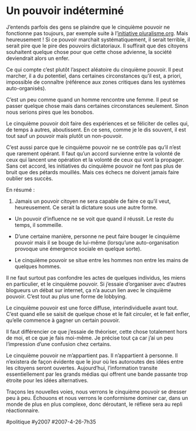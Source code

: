 # Un pouvoir indéterminé

J’entends parfois des gens se plaindre que le cinquième pouvoir ne fonctionne pas toujours, par exemple suite à l’[initiative pluralisme.org](../2/appel-citoyen-pour-le-pluralisme-democratique.md). Mais heureusement ! Si ce pouvoir marchait systématiquement, il serait terrible, il serait pire que le pire des pouvoirs dictatoriaux. Il suffirait que des citoyens souhaitent quelque chose pour que cette chose advienne, la société deviendrait alors un enfer.

Ce qui compte c’est plutôt l’aspect aléatoire du cinquième pouvoir. Il peut marcher, il a du potentiel, dans certaines circonstances qu’il est, a priori, impossible de connaître (référence aux zones critiques dans les systèmes auto-organisés).

C’est un peu comme quand un homme rencontre une femme. Il peut se passer quelque chose mais dans certaines circonstances seulement. Sinon nous serions pires que les bonobos.

Le cinquième pouvoir doit faire des expériences et se féliciter de celles qui, de temps à autres, aboutissent. En ce sens, comme je le dis souvent, il est tout sauf un pouvoir mais plutôt un non-pouvoir.

C’est aussi parce que le cinquième pouvoir ne se contrôle pas qu’il n’est que rarement opérant. Il faut qu’un accord survienne entre la volonté de ceux qui lancent une opération et la volonté de ceux qui vont la propager. Sans cet accord, les initiatives du cinquième pouvoir ne font pas plus de bruit que des pétards mouillés. Mais ces échecs ne doivent jamais faire oublier ses succès.

En résumé :

1. Jamais un pouvoir citoyen ne sera capable de faire ce qu’il veut, heureusement. Ce serait la dictature sous une autre forme.

- Un pouvoir d’influence ne se voit que quand il réussit. Le reste du temps, il sommeille.

- D’une certaine manière, personne ne peut faire bouger le cinquième pouvoir mais il se bouge de lui-même (lorsqu’une auto-organisation provoque une émergence sociale en quelque sorte).

- Le cinquième pouvoir se situe entre les hommes non entre les mains de quelques hommes.

Il ne faut surtout pas confondre les actes de quelques individus, les miens en particulier, et le cinquième pouvoir. Si j’essaie d’organiser avec d’autres blogueurs un débat sur internet, ça n’a aucun lien avec le cinquième pouvoir. C’est tout au plus une forme de lobbying.

Le cinquième pouvoir est une force diffuse, interindividuelle avant tout. C’est quand elle se saisit de quelque chose et le fait circuler, et le fait enfler, qu’elle commence à gagner un certain pouvoir.

Il faut différencier ce que j’essaie de théoriser, cette chose totalement hors de moi, et ce que je fais moi-même. Je précise tout ça car j’ai un peu l’impression d’une confusion chez certains.

Le cinquième pouvoir ne m’appartient pas. Il n’appartient à personne. Il n’existera de façon évidente que le jour où les autoroutes des idées entre les citoyens seront ouvertes. Aujourd’hui, l’information transite essentiellement par les grands médias qui offrent une bande passante trop étroite pour les idées alternatives.

Traçons les nouvelles voies, nous verrons le cinquième pouvoir se dresser peu à peu. Échouons et nous verrons le conformisme dominer car, dans un monde de plus en plus complexe, donc déroutant, le réflexe sera au repli réactionnaire.

#politique #y2007 #2007-4-26-7h35
